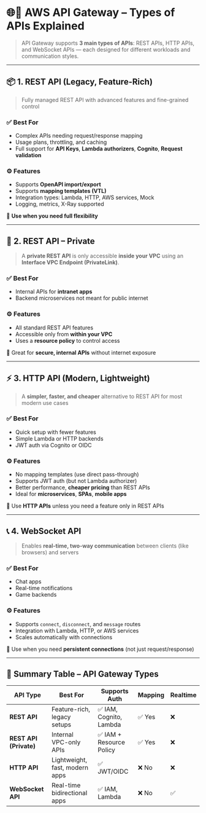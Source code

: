 # 🌐🔌 **AWS API Gateway – Types of APIs Explained**

> API Gateway supports **3 main types of APIs**:
> REST APIs, HTTP APIs, and WebSocket APIs — each designed for different workloads and communication styles.

---

## 📦 **1. REST API (Legacy, Feature-Rich)**

> Fully managed REST API with advanced features and fine-grained control

### ✅ Best For

- Complex APIs needing request/response mapping
- Usage plans, throttling, and caching
- Full support for **API Keys**, **Lambda authorizers**, **Cognito**, **Request validation**

### ⚙️ Features

- Supports **OpenAPI import/export**
- Supports **mapping templates (VTL)**
- Integration types: Lambda, HTTP, AWS services, Mock
- Logging, metrics, X-Ray supported

🧠 **Use when you need full flexibility**

---

## 🔐 **2. REST API – Private**

> A **private REST API** is only accessible **inside your VPC** using an **Interface VPC Endpoint (PrivateLink)**.

### ✅ Best For

- Internal APIs for **intranet apps**
- Backend microservices not meant for public internet

### ⚙️ Features

- All standard REST API features
- Accessible only from **within your VPC**
- Uses a **resource policy** to control access

🧠 Great for **secure, internal APIs** without internet exposure

---

## ⚡ **3. HTTP API (Modern, Lightweight)**

> A **simpler, faster, and cheaper** alternative to REST API for most modern use cases

### ✅ Best For

- Quick setup with fewer features
- Simple Lambda or HTTP backends
- JWT auth via Cognito or OIDC

### ⚙️ Features

- No mapping templates (use direct pass-through)
- Supports JWT auth (but not Lambda authorizer)
- Better performance, **cheaper pricing** than REST APIs
- Ideal for **microservices**, **SPAs**, **mobile apps**

🧠 Use **HTTP APIs** unless you need a feature only in REST APIs

---

## 📞 **4. WebSocket API**

> Enables **real-time, two-way communication** between clients (like browsers) and servers

### ✅ Best For

- Chat apps
- Real-time notifications
- Game backends

### ⚙️ Features

- Supports `connect`, `disconnect`, and `message` routes
- Integration with Lambda, HTTP, or AWS services
- Scales automatically with connections

🧠 Use when you need **persistent connections** (not just request/response)

---

## 🧠 Summary Table – API Gateway Types

| API Type               | Best For                       | Supports Auth            | Mapping | Realtime |
| ---------------------- | ------------------------------ | ------------------------ | ------- | -------- |
| **REST API**           | Feature-rich, legacy setups    | ✅ IAM, Cognito, Lambda  | ✅ Yes  | ❌       |
| **REST API (Private)** | Internal VPC-only APIs         | ✅ IAM + Resource Policy | ✅ Yes  | ❌       |
| **HTTP API**           | Lightweight, fast, modern apps | ✅ JWT/OIDC              | ❌ No   | ❌       |
| **WebSocket API**      | Real-time bidirectional apps   | ✅ IAM, Lambda           | ❌ No   | ✅       |
